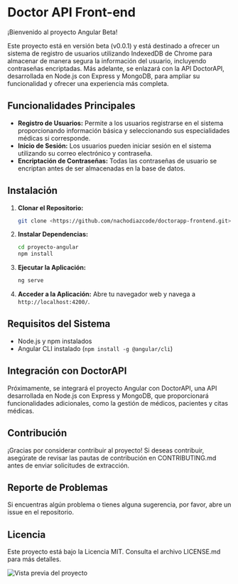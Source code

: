 # Doctor API Front-end

¡Bienvenido al proyecto Angular Beta!

Este proyecto está en versión beta (v0.0.1) y está destinado a ofrecer un sistema de registro de usuarios utilizando IndexedDB de Chrome para almacenar de manera segura la información del usuario, incluyendo contraseñas encriptadas. Más adelante, se enlazará con la API DoctorAPI, desarrollada en Node.js con Express y MongoDB, para ampliar su funcionalidad y ofrecer una experiencia más completa.

## Funcionalidades Principales

- **Registro de Usuarios:** Permite a los usuarios registrarse en el sistema proporcionando información básica y seleccionando sus especialidades médicas si corresponde.
- **Inicio de Sesión:** Los usuarios pueden iniciar sesión en el sistema utilizando su correo electrónico y contraseña.
- **Encriptación de Contraseñas:** Todas las contraseñas de usuario se encriptan antes de ser almacenadas en la base de datos.

## Instalación

1. **Clonar el Repositorio:**
    ```bash
    git clone <https://github.com/nachodiazcode/doctorapp-frontend.git>
    ```

2. **Instalar Dependencias:**
    ```bash
    cd proyecto-angular
    npm install
    ```

3. **Ejecutar la Aplicación:**
    ```bash
    ng serve
    ```

4. **Acceder a la Aplicación:**
    Abre tu navegador web y navega a `http://localhost:4200/`.

## Requisitos del Sistema

- Node.js y npm instalados
- Angular CLI instalado (`npm install -g @angular/cli`)

## Integración con DoctorAPI

Próximamente, se integrará el proyecto Angular con DoctorAPI, una API desarrollada en Node.js con Express y MongoDB, que proporcionará funcionalidades adicionales, como la gestión de médicos, pacientes y citas médicas.

## Contribución

¡Gracias por considerar contribuir al proyecto! Si deseas contribuir, asegúrate de revisar las pautas de contribución en CONTRIBUTING.md antes de enviar solicitudes de extracción.

## Reporte de Problemas

Si encuentras algún problema o tienes alguna sugerencia, por favor, abre un issue en el repositorio.

## Licencia

Este proyecto está bajo la Licencia MIT. Consulta el archivo LICENSE.md para más detalles.

![Vista previa del proyecto](ruta/a/la/imagen.png)
